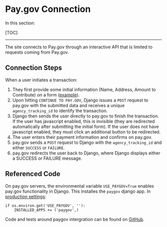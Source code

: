 <h1>Pay.gov Connection</h1>

In this section:

[TOC]

<hr>

The site connects to Pay.gov through an interactive API that is limited to requests coming from Pay.gov.

## Connection Steps
When a user initiates a transaction:

1. They first provide some initial information (Name, Address, Amount to Contribute) on a form ([example](https://beta.peacecorps.gov/donate/fund/let-girls-learn/payment/?payment_amount=50)).
2. Upon hitting `CONTINUE TO PAY.GOV`, Django issues a `POST` request to pay.gov with the submitted data and receives a unique `agency_tracking_id` to identify the transaction.
3. Django then sends the user directly to pay.gov to finish the transaction. If the user has javascript enabled, this is invisible (they are redirected automatically after submitting the initial form). If the user does not have javascript enabled, they must click an additional button to be redirected.
4. The user enters their payment information and confirms on pay.gov.
5. pay.gov sends a `POST` request to Django with the `agency_tracking_id` and either `SUCCESS` or `FAILURE`.
5. pay.gov redirects the user back to Django, where Django displays either a SUCCESS or FAILURE message.

## Referenced Code
On pay.gov servers, the environmental variable `USE_PAYGOV=True` enables pay.gov functionality in Django. This installes the `paygov` django app. In [production settings](https://github.com/18F/peacecorps-site/blob/master/peacecorps/peacecorps/settings/production.py#L44-L45):

```
if os.environ.get('USE_PAYGOV', ''):
    INSTALLED_APPS += ('paygov',)
```

Code and tests around paygov intergration can be found on [GitHub](https://github.com/18F/peacecorps-site/tree/master/peacecorps/paygov).